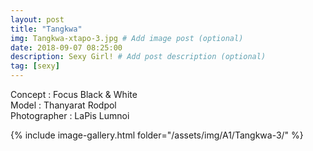 ```yaml
---
layout: post
title: "Tangkwa"
img: Tangkwa-xtapo-3.jpg # Add image post (optional)
date: 2018-09-07 08:25:00
description: Sexy Girl! # Add post description (optional)
tag: [sexy]
---
```

Concept : Focus Black & White   
Model : Thanyarat Rodpol  
Photographer : LaPis Lumnoi  


{% include image-gallery.html folder="/assets/img/A1/Tangkwa-3/" %}
